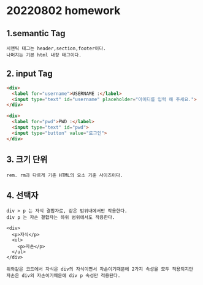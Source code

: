# 20220802 homework

## 1.semantic Tag

```
시맨틱 태그는 header,section,footer이다.
나머지는 기본 html 내장 태그이다.
```

## 2. input Tag

```html
<div>
  <label for="username">USERNAME :</label>
  <input type="text" id="username" placeholder="아이디를 입력 해 주세요.">
</div>

<div>
  <label for="pwd">PWD :</label>
  <input type="text" id="pwd">
  <input type="button" value="로그인">
</div>
```

## 3. 크기 단위

```
rem. rm과 다르게 기존 HTML의 요소 기준 사이즈이다.
```

## 4. 선택자

```
div > p 는 자식 결합자로, 같은 범위내에서만 작용한다.
div p 는 자손 결합자는 하위 범위에서도 작용한다.

<div>
  <p>자식</p>
  <ul>
    <p>자손</p>
  </ul>
</div>

위와같은 코드에서 자식은 div의 자식이면서 자손이기때문에 2가지 속성을 모두 적용되지만
자손은 div의 자손이기때문에 div p 속성만 적용된다.
```
